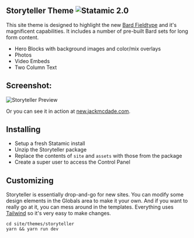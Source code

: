 ## Storyteller Theme ![Statamic 2.0](https://img.shields.io/badge/statamic-2.8-blue.svg?style=flat-square)

This site theme is designed to highlight the new [Bard Fieldtype](https://docs.statamic.com/fieldtypes/bard) and it's magnificent capabilities. It includes a number of pre-built Bard sets for long form content.

- Hero Blocks with background images and color/mix overlays
- Photos
- Video Embeds
- Two Column Text

## Screenshot:

![Storyteller Preview](https://d.pr/i/VqnfH/aXEnVnAj5C+)

Or you can see it in action at [new.jackmcdade.com](https://new.jackmcdade).

## Installing

- Setup a fresh Statamic install
- Unzip the Storyteller package
- Replace the contents of `site` and `assets` with those from the package
- Create a super user to access the Control Panel

## Customizing

Storyteller is essentially drop-and-go for new sites. You can modify some design elements in the Globals area to make it your own. And if you want to really go at it, you can mess around in the templates. Everything uses [Tailwind](https://tailwindcss.com) so it's very easy to make changes.

```
cd site/themes/storyteller
yarn && yarn run dev
```
